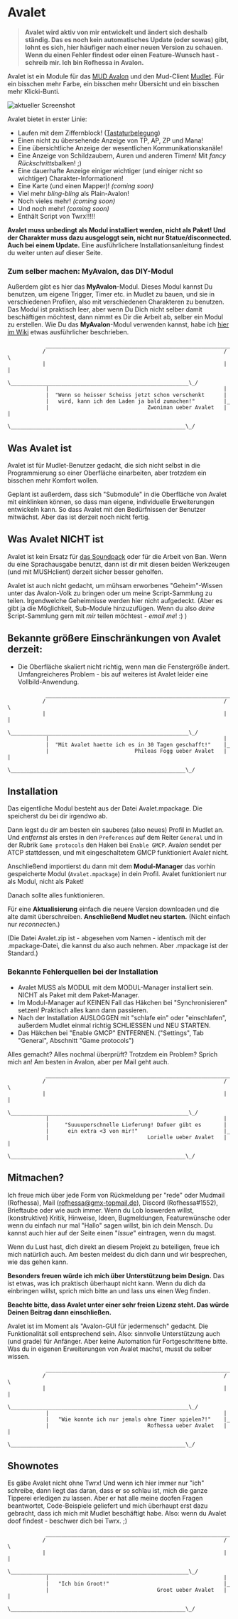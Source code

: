 # Avalet

> **Avalet wird aktiv von mir entwickelt und ändert sich deshalb ständig. Das es noch kein automatisches Update (oder sowas) gibt, lohnt es sich, hier häufiger nach einer neuen Version zu schauen. Wenn du einen Fehler findest oder einen Feature-Wunsch hast - schreib mir. Ich bin Rofhessa in Avalon.**

Avalet ist ein Module für das [MUD Avalon](https://avalon.mud.de/) und den Mud-Client [Mudlet](https://www.mudlet.org/). Für ein bisschen mehr Farbe, ein bisschen mehr Übersicht und ein bisschen mehr Klicki-Bunti.

![aktueller Screenshot](latest_screenshot.png) 

Avalet bietet in erster Linie:
- Laufen mit dem Ziffernblock! ([Tastaturbelegung](https://github.com/MarcoSteffens/Avalet/wiki/Tastaturbelegung-f%C3%BCr-den-Ziffernblock))
- Einen nicht zu übersehende Anzeige von TP, AP, ZP und Mana!
- Eine übersichtliche Anzeige der wesentlichen Kommunikationskanäle!
- Eine Anzeige von Schildzaubern, Auren und anderen Timern! Mit *fancy* *Rückschritts*balken! ;)
- Eine dauerhafte Anzeige einiger wichtiger (und einiger nicht so wichtiger) Charakter-Informationen!
- Eine Karte (und einen Mapper)! *(coming soon)*
- Viel mehr *bling-bling* als Plain-Avalon!
- Noch vieles mehr! *(coming soon)*
- Und noch mehr! *(coming soon)*
- Enthält Script von Twrx!!!!!

**Avalet muss unbedingt als Modul installiert werden, nicht als Paket! Und der Charakter muss dazu ausgeloggt sein, nicht nur Statue/disconnected. Auch bei einem Update.** Eine ausführlichere Installationsanleitung findest du weiter unten auf dieser Seite.

### Zum selber machen: MyAvalon, das DIY-Modul

Außerdem gibt es hier das **MyAvalon**-Modul. Dieses Modul kannst Du benutzen, um eigene Trigger, Timer etc. in Mudlet zu bauen, und sie in verschiedenen Profilen, also mit verschiedenen Charakteren zu benutzen. Das Modul ist praktisch leer, aber wenn Du Dich nicht selber damit beschäftigen möchtest, dann nimmt es Dir die Arbeit ab, selber ein Modul zu erstellen. Wie Du das **MyAvalon**-Modul verwenden kannst, habe ich [hier im Wiki](https://github.com/MarcoSteffens/Avalet/wiki/Das-MyAvalon-Modul) etwas ausführlicher beschrieben.

```
            __________________________________________________________
           /                                                        / \
           |                                                        | |
           \________________________________________________________\_/
            |                                                       |
            |  "Wenn so heisser Scheiss jetzt schon verschenkt      |
            |   wird, kann ich den Laden ja bald zumachen!"         |_
            |                               Zwoniman ueber Avalet   | |
            \_______________________________________________________\_/

```

## Was Avalet ist

Avalet ist für Mudlet-Benutzer gedacht, die sich nicht selbst in die Programmierung so einer Oberfläche einarbeiten, aber trotzdem ein bisschen mehr Komfort wollen.

Geplant ist außerdem, dass sich "Submodule" in die Oberfläche von Avalet mit einklinken können, so dass man eigene, individuelle Erweiterungen entwickeln kann. So dass Avalet mit den Bedürfnissen der Benutzer mitwächst. Aber das ist derzeit noch nicht fertig.

## Was Avalet NICHT ist

Avalet ist kein Ersatz für [das Soundpack](http://www.avalon-soundpack.de) oder für die Arbeit von Ban. Wenn du eine Sprachausgabe benutzt, dann ist dir mit diesen beiden Werkzeugen (und mit MUSHclient) derzeit sicher besser geholfen.

Avalet ist auch nicht gedacht, um mühsam erworbenes "Geheim"-Wissen unter das Avalon-Volk zu bringen oder um meine Script-Sammlung zu teilen. Irgendwelche Geheimnisse werden hier nicht aufgedeckt. (Aber es gibt ja die Möglichkeit, Sub-Module hinzuzufügen. Wenn du also *deine* Script-Sammlung gern mit *mir* teilen möchtest - *email me*! :) )

## Bekannte größere Einschränkungen von Avalet derzeit:

- Die Oberfläche skaliert nicht richtig, wenn man die Fenstergröße ändert. Umfangreicheres Problem - bis auf weiteres ist Avalet leider eine Vollbild-Anwendung.

```
            __________________________________________________________
           /                                                        / \
           |                                                        | |
           \________________________________________________________\_/
            |                                                       |
            |  "Mit Avalet haette ich es in 30 Tagen geschafft!"    |_
            |                           Phileas Fogg ueber Avalet   | |
            \_______________________________________________________\_/

```

## Installation

Das eigentliche Modul besteht aus der Datei Avalet.mpackage. Die speicherst du bei dir irgendwo ab.

Dann legst du dir am besten ein sauberes (also neues) Profil in Mudlet an. Und *entfernst* als erstes in den `Preferences` auf dem Reiter `General` und in der Rubrik `Game protocols` den Haken bei `Enable GMCP`. Ava*lon* sendet per ATCP stattdessen, und mit eingeschaltetem GMCP funktioniert Ava*let* nicht.

Anschließend importierst du dann mit dem **Modul-Manager** das vorhin gespeicherte Modul (`Avalet.mpackage`) in dein Profil. Avalet funktioniert nur als Modul, nicht als Paket!

Danach sollte alles funktionieren.

Für eine **Aktualisierung** einfach die neuere Version downloaden und die alte damit überschreiben. **Anschließend Mudlet neu starten.** (Nicht einfach nur *reconnect*en.)

(Die Datei Avalet.zip ist - abgesehen vom Namen - identisch mit der .mpackage-Datei, die kannst du also auch nehmen. Aber .mpackage ist der Standard.)

### Bekannte Fehlerquellen bei der Installation

- Avalet MUSS als MODUL mit dem MODUL-Manager installiert sein. NICHT als Paket mit dem Paket-Manager.
- Im Modul-Manager auf KEINEN Fall das Häkchen bei "Synchronisieren" setzen! Praktisch alles kann dann passieren.
- Nach der Installation AUSLOGGEN mit "schlafe ein" oder "einschlafen", außerdem Mudlet einmal richtig SCHLIESSEN und NEU STARTEN.
- Das Häkchen bei "Enable GMCP" ENTFERNEN. ("Settings", Tab "General", Abschnitt "Game protocols")

Alles gemacht? Alles nochmal überprüft? Trotzdem ein Problem? Sprich mich an! Am besten in Avalon, aber per Mail geht auch.

```
            __________________________________________________________
           /                                                        / \
           |                                                        | |
           \________________________________________________________\_/
            |                                                       |
            |     "Suuuuperschnelle Lieferung! Dafuer gibt es       |
            |      ein extra <3 von mir!"                           |_
            |                               Lorielle ueber Avalet   | |
            \_______________________________________________________\_/

```
## Mitmachen?

Ich freue mich über jede Form von Rückmeldung per "rede" oder Mudmail (Rofhessa), Mail (rofhessa@gmx-topmail.de), Discord (Rofhessa#1552), Brieftaube oder wie auch immer. Wenn du Lob loswerden willst, (konstruktive) Kritik, Hinweise, Ideen, Bugmeldungen, Featurewünsche oder wenn du einfach nur mal "Hallo" sagen willst, bin ich dein Mensch. Du kannst auch hier auf der Seite einen "*Issue*" eintragen, wenn du magst.

Wenn du Lust hast, dich direkt an diesem Projekt zu beteiligen, freue ich mich natürlich auch. Am besten meldest du dich dann und wir besprechen, wie das gehen kann.

**Besonders freuen würde ich mich über Unterstützung beim Design.** Das ist etwas, was ich praktisch überhaupt nicht kann. Wenn du dich da einbringen willst, sprich mich bitte an und lass uns einen Weg finden.

**Beachte bitte, dass Avalet unter einer sehr freien Lizenz steht. Das würde Deinen Beitrag dann einschließen.**

Avalet ist im Moment als "Avalon-GUI für jedermensch" gedacht. Die Funktionalität soll entsprechend sein. Also: sinnvolle Unterstützung auch (und grade) für Anfänger. Aber keine Automation für Fortgeschrittene bitte. Was du in eigenen Erweiterungen von Avalet machst, musst du selber wissen.

```
            __________________________________________________________
           /                                                        / \
           |                                                        | |
           \________________________________________________________\_/
            |                                                       |
            |   "Wie konnte ich nur jemals ohne Timer spielen?!"    |_
            |                               Rofhessa ueber Avalet   | |
            \_______________________________________________________\_/

```

## Shownotes

Es gäbe Avalet nicht ohne Twrx! Und wenn ich hier immer nur "ich" schreibe, dann liegt das daran, dass er so schlau ist, mich die ganze Tipperei erledigen zu lassen. Aber er hat alle meine doofen Fragen beantwortet, Code-Beispiele geliefert und mich überhaupt erst dazu gebracht, dass ich mich mit Mudlet beschäftigt habe. Also: wenn du Avalet doof findest - beschwer dich bei Twrx. ;)

```
            __________________________________________________________
           /                                                        / \
           |                                                        | |
           \________________________________________________________\_/
            |                                                       |
            |   "Ich bin Groot!"                                    |_
            |                                  Groot ueber Avalet   | |
            \_______________________________________________________\_/

```